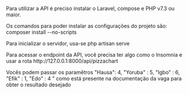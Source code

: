 <p> Para utilizar a API é preciso instalar o Laravel, compose e PHP v7.3 ou maior. </p>
<p> Os comandos para poder instalar as configurações do projeto são: composer install --no-scripts  </p>
<p> Para inicializar o servidor, usa-se php artisan serve </p>
<p> Para acessar o endpoint da API, você precisa ter algo como o Insomnia e usar a rota http://127.0.0.1:8000/api/pizzachart </p>
<p> Vocês podem passar os paramêtros "Hausa": 4, "Yoruba" : 5, "Igbo" : 6, "Efik" : 1, "Edo" : 4 " como está presente na documentação da vaga para obter o resultado desejado </p>
